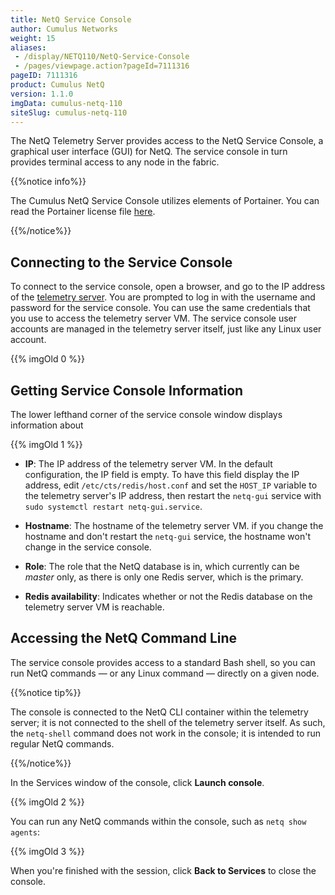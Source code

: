 ```yaml
---
title: NetQ Service Console
author: Cumulus Networks
weight: 15
aliases:
 - /display/NETQ110/NetQ-Service-Console
 - /pages/viewpage.action?pageId=7111316
pageID: 7111316
product: Cumulus NetQ
version: 1.1.0
imgData: cumulus-netq-110
siteSlug: cumulus-netq-110
---
```

The NetQ Telemetry Server provides access to the NetQ Service Console, a
graphical user interface (GUI) for NetQ. The service console in turn
provides terminal access to any node in the fabric.

{{%notice info%}}

The Cumulus NetQ Service Console utilizes elements of Portainer. You can
read the Portainer license file
[here](https://github.com/portainer/portainer/blob/develop/LICENSE).

{{%/notice%}}

## <span>Connecting to the Service Console</span>

To connect to the service console, open a browser, and go to the IP
address of the [telemetry
server](/version/cumulus-netq-110/Getting-Started-with-NetQ/). You are
prompted to log in with the username and password for the service
console. You can use the same credentials that you use to access the
telemetry server VM. The service console user accounts are managed in
the telemetry server itself, just like any Linux user account.

{{% imgOld 0 %}}

## <span>Getting Service Console Information</span>

The lower lefthand corner of the service console window displays
information about

{{% imgOld 1 %}}

  - **IP**: The IP address of the telemetry server VM. In the default
    configuration, the IP field is empty. To have this field display the
    IP address, edit `/etc/cts/redis/host.conf` and set the `HOST_IP`
    variable to the telemetry server's IP address, then restart the
    `netq-gui` service with `sudo systemctl restart netq-gui.service`.

  - **Hostname**: The hostname of the telemetry server VM. if you change
    the hostname and don't restart the `netq-gui` service, the hostname
    won't change in the service console.

  - **Role**: The role that the NetQ database is in, which currently can
    be *master* only, as there is only one Redis server, which is the
    primary.

  - **Redis availability**: Indicates whether or not the Redis database
    on the telemetry server VM is reachable.

## <span>Accessing the NetQ Command Line</span>

The service console provides access to a standard Bash shell, so you can
run NetQ commands — or any Linux command — directly on a given node.

{{%notice tip%}}

The console is connected to the NetQ CLI container within the telemetry
server; it is not connected to the shell of the telemetry server itself.
As such, the `netq-shell` command does not work in the console; it is
intended to run regular NetQ commands.

{{%/notice%}}

In the Services window of the console, click **Launch console**.

{{% imgOld 2 %}}

You can run any NetQ commands within the console, such as `netq show
agents`:

{{% imgOld 3 %}}

When you're finished with the session, click **Back to Services** to
close the console.

<article id="html-search-results" class="ht-content" style="display: none;">

</article>

<footer id="ht-footer">

</footer>
